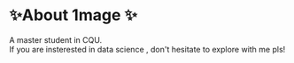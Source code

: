 # ✨About 1mage ✨
A master student in CQU.
<br>
If you are insterested in data science , don't hesitate to explore with me pls!
